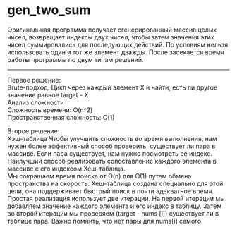 # gen_two_sum  
Оригинальная программа получает сгенерированный массив целых чисел, возвращает индексы двух чисел, чтобы затем значения этих чисел суммировались для последующих действий. По условиям нельзя использовать один и тот же элемент дважды.
После засекается время работы программы по двум типам решений.
***
Первое решение:  
Brute-подход. 
Цикл через каждый элемент Х и найти, есть ли другое значение равное target - X  
Анализ сложности  
Сложность времени: O(n^2)  
Пространственная сложность: O(1)  

Второе решение:  
Хэш-таблица
Чтобы улучшить  сложность во время выполнения, нам нужен более эффективный способ проверить, существует ли пара в массиве. Если пара существует, нам нужно посмотреть ее индекс.  Наилучший способ реализовать сопоставление каждого элемента в массиве с его индексом Хеш-таблица.  
Мы сокращаем время поиска от O(n) для O(1) путем обмена пространства на скорость. Хеш-таблица создана специально для этой цели, она поддерживает быстрый поиск в почти адекватное время.   
Простая реализация использует две итерации. На первой итерации мы добавляем значение каждого элемента и его индекс в таблицу. Затем во второй итерации мы проверяем (target - nums [i]) существует ли в таблице пара. Важно помнить, что нет пары для nums[i] самого.
